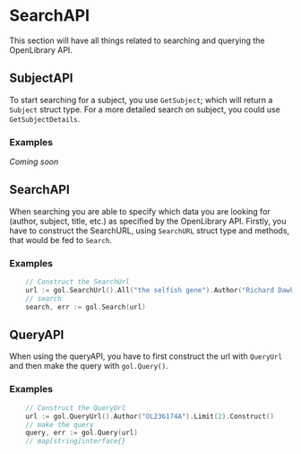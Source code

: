 # SearchAPI
This section will have all things related to searching and querying the OpenLibrary API.

## SubjectAPI
To start searching for a subject, you use `GetSubject`; which will return a `Subject` struct type. For a more detailed search on subject, you could use `GetSubjectDetails`.
### Examples
*Coming soon*
## SearchAPI
When searching you are able to specify which data you are looking for (author, subject, title, etc.) as specified by the OpenLibrary API. Firstly, you have to construct the SearchURL, using `SearchURL` struct type and methods, that would be fed to `Search`.
### Examples
```go
    // Construct the SearchUrl
    url := gol.SearchUrl().All("the selfish gene").Author("Richard Dawkins").Construct()
    // search
    search, err := gol.Search(url)
```

## QueryAPI
When using the queryAPI, you have to first construct the url with `QueryUrl` and then make the query with `gol.Query()`.
### Examples
```go
    // Construct the QueryUrl
    url := gol.QueryUrl().Author("OL236174A").Limit(2).Construct()
    // make the query
    query, err := gol.Query(url)
    // map[string]interface{}
```